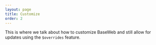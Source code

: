 ```yaml
---
layout: page
title: Customize
order: 2
---
```


This is where we talk about how to customize BaseWeb and still allow for updates using the `$overrides` feature.
